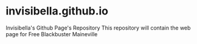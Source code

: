 # invisibella.github.io
Invisibella's Github Page's Repository
This repository will contain the web page for Free Blackbuster Maineville